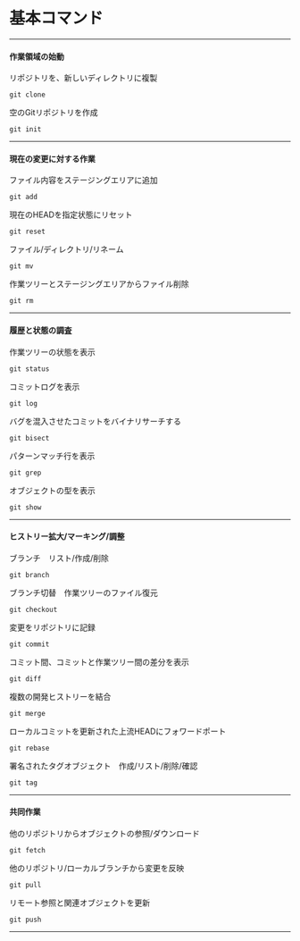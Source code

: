 # 基本コマンド
---
#### 作業領域の始動
リポジトリを、新しいディレクトリに複製
~~~
git clone
~~~
空のGitリポジトリを作成
~~~
git init
~~~
---
#### 現在の変更に対する作業
ファイル内容をステージングエリアに追加
~~~
git add
~~~
現在のHEADを指定状態にリセット
~~~
git reset
~~~
ファイル/ディレクトリ/リネーム
~~~
git mv
~~~
作業ツリーとステージングエリアからファイル削除
~~~
git rm
~~~
---
#### 履歴と状態の調査
作業ツリーの状態を表示
~~~
git status
~~~
コミットログを表示
~~~
git log
~~~
バグを混入させたコミットをバイナリサーチする
~~~
git bisect
~~~
パターンマッチ行を表示
~~~
git grep
~~~
オブジェクトの型を表示
~~~
git show
~~~
---
#### ヒストリー拡大/マーキング/調整
ブランチ　リスト/作成/削除
~~~
git branch
~~~
ブランチ切替　作業ツリーのファイル復元
~~~
git checkout
~~~
変更をリポジトリに記録
~~~
git commit
~~~
コミット間、コミットと作業ツリー間の差分を表示
~~~
git diff
~~~
複数の開発ヒストリーを結合
~~~
git merge
~~~
ローカルコミットを更新された上流HEADにフォワードポート
~~~
git rebase
~~~
署名されたタグオブジェクト　作成/リスト/削除/確認
~~~
git tag
~~~
---
#### 共同作業
他のリポジトリからオブジェクトの参照/ダウンロード
~~~
git fetch
~~~
他のリポジトリ/ローカルブランチから変更を反映
~~~
git pull
~~~
リモート参照と関連オブジェクトを更新
~~~
git push
~~~
---